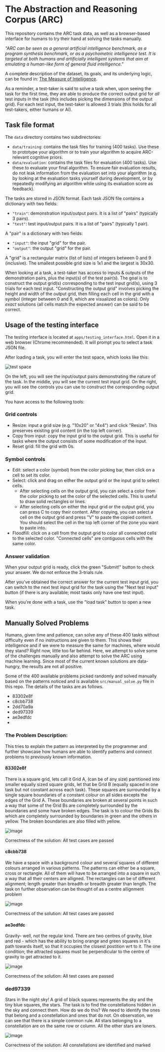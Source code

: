 # The Abstraction and Reasoning Corpus (ARC)

This repository contains the ARC task data, as well as a browser-based interface for humans to try their hand at solving the tasks manually.

*"ARC can be seen as a general artificial intelligence benchmark, as a program synthesis benchmark, or as a psychometric intelligence test. It is targeted at both humans and artificially intelligent systems that aim at emulating a human-like form of general fluid intelligence."*

A complete description of the dataset, its goals, and its underlying logic, can be found in: [The Measure of Intelligence](https://arxiv.org/abs/1911.01547).

As a reminder, a test-taker is said to solve a task when, upon seeing the task for the first time, they are able to produce the correct output grid for *all* test inputs in the task (this includes picking the dimensions of the output grid). For each test input, the test-taker is allowed 3 trials (this holds for all test-takers, either humans or AI).


## Task file format

The `data` directory contains two subdirectories:

- `data/training`: contains the task files for training (400 tasks). Use these to prototype your algorithm or to train your algorithm to acquire ARC-relevant cognitive priors.
- `data/evaluation`: contains the task files for evaluation (400 tasks). Use these to evaluate your final algorithm. To ensure fair evaluation results, do not leak information from the evaluation set into your algorithm (e.g. by looking at the evaluation tasks yourself during development, or by repeatedly modifying an algorithm while using its evaluation score as feedback).

The tasks are stored in JSON format. Each task JSON file contains a dictionary with two fields:

- `"train"`: demonstration input/output pairs. It is a list of "pairs" (typically 3 pairs).
- `"test"`: test input/output pairs. It is a list of "pairs" (typically 1 pair).

A "pair" is a dictionary with two fields:

- `"input"`: the input "grid" for the pair.
- `"output"`: the output "grid" for the pair.

A "grid" is a rectangular matrix (list of lists) of integers between 0 and 9 (inclusive). The smallest possible grid size is 1x1 and the largest is 30x30.

When looking at a task, a test-taker has access to inputs & outputs of the demonstration pairs, plus the input(s) of the test pair(s). The goal is to construct the output grid(s) corresponding to the test input grid(s), using 3 trials for each test input. "Constructing the output grid" involves picking the height and width of the output grid, then filling each cell in the grid with a symbol (integer between 0 and 9, which are visualized as colors). Only *exact* solutions (all cells match the expected answer) can be said to be correct.


## Usage of the testing interface

The testing interface is located at `apps/testing_interface.html`. Open it in a web browser (Chrome recommended). It will prompt you to select a task JSON file.

After loading a task, you will enter the test space, which looks like this:

![test space](https://arc-benchmark.s3.amazonaws.com/figs/arc_test_space.png)

On the left, you will see the input/output pairs demonstrating the nature of the task. In the middle, you will see the current test input grid. On the right, you will see the controls you can use to construct the corresponding output grid.

You have access to the following tools:

### Grid controls

- Resize: input a grid size (e.g. "10x20" or "4x4") and click "Resize". This preserves existing grid content (in the top left corner).
- Copy from input: copy the input grid to the output grid. This is useful for tasks where the output consists of some modification of the input.
- Reset grid: fill the grid with 0s.

### Symbol controls

- Edit: select a color (symbol) from the color picking bar, then click on a cell to set its color.
- Select: click and drag on either the output grid or the input grid to select cells.
    - After selecting cells on the output grid, you can select a color from the color picking to set the color of the selected cells. This is useful to draw solid rectangles or lines.
    - After selecting cells on either the input grid or the output grid, you can press C to copy their content. After copying, you can select a cell on the output grid and press "V" to paste the copied content. You should select the cell in the top left corner of the zone you want to paste into.
- Floodfill: click on a cell from the output grid to color all connected cells to the selected color. "Connected cells" are contiguous cells with the same color.

### Answer validation

When your output grid is ready, click the green "Submit!" button to check your answer. We do not enforce the 3-trials rule.

After you've obtained the correct answer for the current test input grid, you can switch to the next test input grid for the task using the "Next test input" button (if there is any available; most tasks only have one test input).

When you're done with a task, use the "load task" button to open a new task.

## Manually Solved Problems

Humans, given time and patience, can solve any of these 400 tasks without difficulty even if no instructions are given to them. This shows their intelligence and if we were to measure the same for machines, where would they stand? Right now, little too far behind. Here, we attempt to solve some of the challenges manually and also attempt to solve the ARC using machine learning. Since most of the current known solutions are data-hungry, the results are not all positive.

Some of the 400 available problems picked randomly and solved manually based on the patterns noticed and is available `src/manual_solve.py` file in this repo. The details of the tasks are as follows.

- 83302e8f
- c8cbb738
- 2dd70a9a
- ded97339
- ae3edfdc
- 
### The Problem Description:
This tries to explain the pattern as interpreted by the programmer and further showcase how humans are able to identify patterns and connect problems to previously known information.
#### 83302e8f

There is a square grid, lets call it Grid A, (can be of any size) partitioned into smaller equally sized square grids, let that be Grid B (equally spaced in one task but not constant across each task). These squares are surrounded by a single square boundaries of a constant colour on all sides excepts the edges of the Grid A. These boundaries are broken at several points in such a way that some of the Grid Bs are completely surrounded by the boundaries and some have broken edges. The task is to colour the Grids Bs which are completely surrounded by boundaries in green and the others in yellow. The broken boundaries are also filled with yellow.

![image](https://user-images.githubusercontent.com/74540513/143771351-3d6a3cdc-bfb9-48d8-b55f-5d2564912c16.png)

Correctness of the solution: All test cases are passed

#### c8cbb738

We have a space with a background colour and several squares of different colours arranged in various patterns. The patterns can either be a square, cross or rectangle. All of them will have to be arranged into a square in such a way that all their centers are alligned. The rectangles can be of different alignment; length greater than breadth or breadth greater than length. The task on further observation can be thought of as a centre allignment problem
    

![image](https://user-images.githubusercontent.com/74540513/143841385-ee34c01a-e222-4576-8f4c-56ea9a65c84b.png)

Correctness of the solution: All test cases are passed

#### ae3edfdc

 Gravity- well, not the regular kind. There are two centres of gravity, blue and red - which has the ability to bring orange and green squares in it's path towards itself, so that it occupies the closest postition wrt to it. The one condition; the attracted squares must be perpendicular to the centre of gravity to get attracted to it.
 
 ![image](https://user-images.githubusercontent.com/74540513/143843654-6230a8ec-908f-4330-b0be-13c1331d9765.png)

Correctness of the solution: All test cases are passed


### ded97339

Stars in the night sky! A grid of black squares represents the sky and the tiny blue squares, the stars. The task is to find the constellations hidden in the sky and connect them. How do we do this? We need to identify the ones that belong and a constellation and ones that do not. On observation, we can see that there is a simple common rule. All stars belonging to a constellation are on the same row or column.
All the other stars are loners. 

![image](https://user-images.githubusercontent.com/74540513/143848307-14741ef1-5745-458e-bc5d-82ccc3947b71.png)


Correctness of the solution: All constellations are identified and marked
